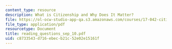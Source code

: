 ```yaml
---
content_type: resource
description: What is Citizenship and Why Does It Matter?
file: https://ol-ocw-studio-app-qa.s3.amazonaws.com/courses/17-042-citizenship-and-pluralism-fall-2003/c8733543d716ebecb21c52e02e15161f_reading_questions_sep_10.pdf
file_type: application/pdf
resourcetype: Document
title: reading_questions_sep_10.pdf
uid: c8733543-d716-ebec-b21c-52e02e15161f
---
```

